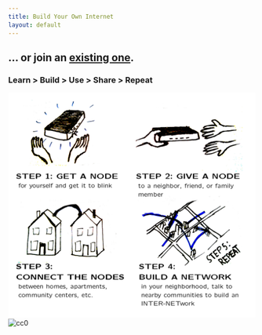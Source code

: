 ```yaml
---
title: Build Your Own Internet
layout: default
---
```

## ... or join an [existing one](networks).
### Learn > Build > Use > Share > Repeat

![byoi](./images/byoi0.png)
![cc0](https://licensebuttons.net/p/zero/1.0/88x31.png)
